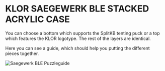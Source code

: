 # KLOR SAEGEWERK BLE STACKED ACRYLIC CASE

You can choose a bottom which supports the SplitKB tenting puck or a top which features the KLOR logotype. The rest of the layers are identical.

Here you can see a guide, which should help you putting the different pieces together.

![Saegewerk BLE Puzzleguide](docs/KLOR_saegewerk_puzzleguide.svg)